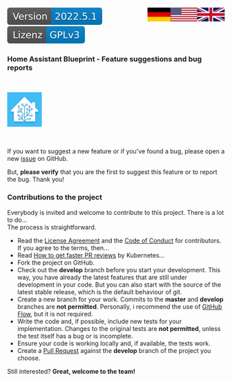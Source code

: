 <a href="Contributions.en.md"><img src="../images/english.svg" valign="top" align="right"/></a>
<a href="Contributions.md"><img src="../images/german.svg" valign="top" align="right"/></a>
[![Version][version-badge]][version-url]
[![License][license-badge]][my-license-url]
<!--
[![Bugs][bugs-badge]][bugs-url]
-->

### Home Assistant Blueprint - Feature suggestions and bug reports
<br/>

[![Logo][logo]][project-url]

<br/>

If you want to suggest a new feature or if you've found a bug, please open a new [issue][issues-url] on GitHub.

But, **please verify** that you are the first to suggest this feature or to report the bug. Thank you!
<br/>

### Contributions to the project

Everybody is invited and welcome to contribute to this project. There is a lot to do...<br/>
The process is straightforward.

- Read the [License Agreement][cla-url] and the [Code of Conduct][coc-url] for contributors. If you agree to the terms, then...
- Read [How to get faster PR reviews][pr-reviews] by Kubernetes...
- Fork the project on GitHub.
- Check out the **develop** branch before you start your development.
This way, you have already the latest features that are still under development in your code. But you can also start
with the source of the latest stable release, which is the default behaviour of git.
- Create a new branch for your work. Commits to the **master** and **develop** branches are **not permitted**. Personally, i recommend the use of 
[GitHub Flow][flow-url], but it is not required.
- Write the code and, if possible, include new tests for your implementation. Changes to the original tests are **not permitted**, unless the test itself has a bug or is incomplete.
- Ensure your code is working locally and, if available, the tests work.
- Create a [Pull Request][pr-url] against the **develop** branch of the project you choose.

Still interested? **Great, welcome to the team!**

<!-- MARKDOWN LINKS & IMAGES -->
<!-- https://www.markdownguide.org/basic-syntax/#reference-style-links -->
[english]: ../images/english.svg
[german]: ../images/german.svg
[empty]: ../images/empty.svg

[logo]: ../images/hassio-icon.png
[project-url]: https://homeassistant.io

[license-badge]: ../images/lizenz.svg
[my-license-url]: ../../License.md
[orig-license-url]: ../License.gpl.md

[version-badge]: ../images/version.svg
[version-url]: https://github.com/nixe64/Home-Assistant-Blueprint/releases

[issues-url]: https://github.com/nixe64/Home-Assistant-Blueprint/issues
[bugs-badge]: https://img.shields.io/github/issues/nixe64/Home-Assistant-Blueprint/bug.svg?label=Fehlerberichte&color=informational
[bugs-url]: https://github.com/nixe64/Home-Assistant-Blueprint/issues?utf8=✓&q=is%3Aissue+is%3Aopen+label%3Abug

[coc-url]: CodeOfConduct.md
[pr-reviews]: https://github.com/kubernetes/community/blob/master/contributors/guide/pull-requests.md#best-practices-for-faster-reviews
[cla-url]: CLD.md
[flow-url]: (https://githubflow.github.io/)
[pr-url]: https://github.com/nixe64/Home-Assistant-Blueprint/pulls
